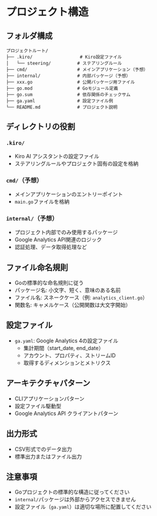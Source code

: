 # プロジェクト構造

## フォルダ構成
```
プロジェクトルート/
├── .kiro/                  # Kiro設定ファイル
│   └── steering/          # ステアリングルール
├── cmd/                   # メインアプリケーション（予想）
├── internal/              # 内部パッケージ（予想）
├── xxx.go                 # 公開パッケージ用ファイル
├── go.mod                 # Goモジュール定義
├── go.sum                 # 依存関係のチェックサム
├── ga.yaml                # 設定ファイル例
└── README.md              # プロジェクト説明
```

## ディレクトリの役割

### `.kiro/`
- Kiro AI アシスタントの設定ファイル
- ステアリングルールやプロジェクト固有の設定を格納

### `cmd/`（予想）
- メインアプリケーションのエントリーポイント
- `main.go`ファイルを格納

### `internal/`（予想）
- プロジェクト内部でのみ使用するパッケージ
- Google Analytics API関連のロジック
- 認証処理、データ取得処理など

## ファイル命名規則
- Goの標準的な命名規則に従う
- パッケージ名: 小文字、短く、意味のある名前
- ファイル名: スネークケース（例: `analytics_client.go`）
- 関数名: キャメルケース（公開関数は大文字開始）

## 設定ファイル
- `ga.yaml`: Google Analytics 4の設定ファイル
  - 集計期間（start_date, end_date）
  - アカウント、プロパティ、ストリームID
  - 取得するディメンションとメトリクス

## アーキテクチャパターン
- CLIアプリケーションパターン
- 設定ファイル駆動型
- Google Analytics API クライアントパターン

## 出力形式
- CSV形式でのデータ出力
- 標準出力またはファイル出力

## 注意事項
- Goプロジェクトの標準的な構造に従ってください
- `internal/`パッケージは外部からアクセスできません
- 設定ファイル（`ga.yaml`）は適切な場所に配置してください